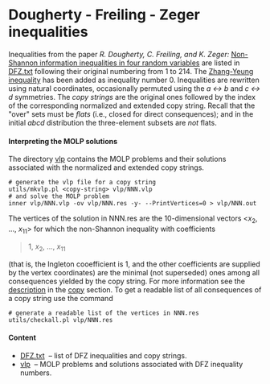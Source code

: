Dougherty - Freiling - Zeger inequalities
=================

Inequalities from the paper *R. Dougherty, C. 
Freiling, and K.  Zeger:* [Non-Shannon information inequalities in four random variables](http://arxiv.org/pdf/1104.3602v1) are
listed in [DFZ.txt](DFZ.txt) following their original numbering from 1 to 214. 
The [Zhang-Yeung inequality](http://www.cs.cornell.edu/courses/cs783/2007fa/papers/ZYnonShannon.pdf)
has been added as inequality number 0. Inequalities are rewritten using natural
coordinates, occasionally permuted using the *a &harr; b* and *c &harr; d*
symmetries. The *copy strings* are the original ones followed by the index of
the corresponding normalized and extended copy string. Recall that the &quot;over&quot;
sets must be *flats* (i.e., closed for direct consequences); and in the
initial *abcd* distribution the three-element subsets are *not* flats.

#### Interpreting the MOLP solutions

The directory [vlp](vlp) contains the MOLP problems and their solutions associated
with the normalized and extended copy strings.

    # generate the vlp file for a copy string
    utils/mkvlp.pl <copy-string> vlp/NNN.vlp
    # and solve the MOLP problem
    inner vlp/NNN.vlp -ov vlp/NNN.res -y- --PrintVertices=0 > vlp/NNN.out

The vertices of the solution in NNN.res are the 10-dimensional vectors 
&lt;*x*<sub>2</sub>, ..., *x*<sub>11</sub>&gt; for which the non-Shannon
inequality with coefficients

>  1, *x*<sub>2</sub>, ..., *x*<sub>11</sub>

(that is, the Ingleton cooefficient is 1, and the other coefficients are
supplied by the vertex coordinates) are the minimal (not superseded) ones
among all consequences yielded by the copy string. For more information 
see the [description](../copy/DESCRIPTION.md) in the [copy](../copy) section.
To get a readable list of all consequences of a copy string use the command

    # generate a readable list of the vertices in NNN.res
    utils/checkall.pl vlp/NNN.res

#### Content

* [DFZ.txt](DFZ.txt) &nbsp;&ndash; list of DFZ inequalities and copy strings.
* [vlp](vlp) &nbsp;&ndash; MOLP problems and solutions associated with DFZ inequality numbers.




